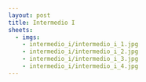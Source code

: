 ```yaml
---
layout: post
title: Intermedio I
sheets:
  - imgs:
    - intermedio_i/intermedio_i_1.jpg
    - intermedio_i/intermedio_i_2.jpg
    - intermedio_i/intermedio_i_3.jpg
    - intermedio_i/intermedio_i_4.jpg
---
```



